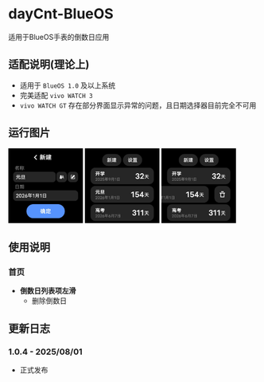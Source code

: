 # dayCnt-BlueOS
适用于BlueOS手表的倒数日应用
## 适配说明(理论上)
 - 适用于 `BlueOS 1.0` 及以上系统
 - 完美适配 `vivo WATCH 3`
 - `vivo WATCH GT` 存在部分界面显示异常的问题，且日期选择器目前完全不可用
## 运行图片
<div>
 <img src="/capture/newEvt.png" width="150">
 <img src="/capture/evts.png" width="150">
 <img src="/capture/del.png" width="150">
</div>

## 使用说明
### 首页
 - **倒数日列表项左滑**
   - 删除倒数日
## 更新日志
### 1.0.4 - 2025/08/01
 - 正式发布

